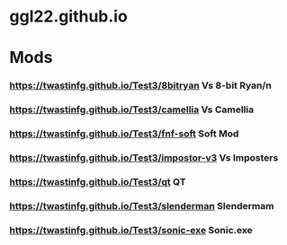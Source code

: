 # ggl22.github.io
# Mods
### https://twastinfg.github.io/Test3/8bitryan      Vs 8-bit Ryan/n
### https://twastinfg.github.io/Test3/camellia      Vs Camellia
### https://twastinfg.github.io/Test3/fnf-soft      Soft Mod
### https://twastinfg.github.io/Test3/impostor-v3   Vs Imposters
### https://twastinfg.github.io/Test3/qt            QT
### https://twastinfg.github.io/Test3/slenderman     Slendermam
### https://twastinfg.github.io/Test3/sonic-exe     Sonic.exe
